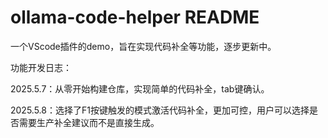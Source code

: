 # ollama-code-helper README

一个VScode插件的demo，旨在实现代码补全等功能，逐步更新中。

功能开发日志：

2025.5.7：从零开始构建仓库，实现简单的代码补全，tab键确认。

2025.5.8：选择了F1按键触发的模式激活代码补全，更加可控，用户可以选择是否需要生产补全建议而不是直接生成。
